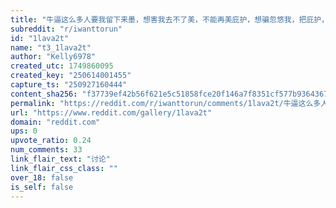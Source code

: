 ```yaml
---
title: "牛逼这么多人要我留下来墨，想害我去不了美，不能再美庇护，想骗忽悠我，把庇护，人道主义签证，临时居留卡，混淆，已经取消了，不取消，不签字，不面谈，45天，自动失效，我越看越不对，马上联系去了，发邮寄声明，要求取消。"
subreddit: "r/iwanttorun"
id: "1lava2t"
name: "t3_1lava2t"
author: "Kelly6978"
created_utc: 1749860095
created_key: "250614001455"
capture_ts: "250927160444"
content_sha256: "f37739ef42b56f621e5c51858fce20f146a7f8351cf577b93643679cf8121231"
permalink: "https://reddit.com/r/iwanttorun/comments/1lava2t/牛逼这么多人要我留下来墨想害我去不了美不能再美庇护想骗忽悠我把庇护人道主义签证临时居留卡混淆已经取消/"
url: "https://www.reddit.com/gallery/1lava2t"
domain: "reddit.com"
ups: 0
upvote_ratio: 0.24
num_comments: 33
link_flair_text: "讨论"
link_flair_css_class: ""
over_18: false
is_self: false
---
```


